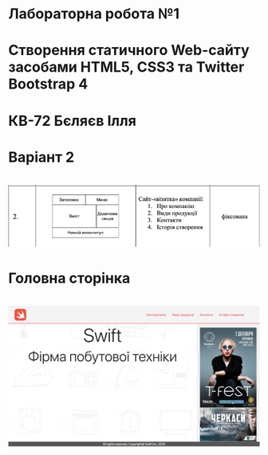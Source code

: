 # Лабораторна робота №1
# Створення статичного Web-сайту засобами HTML5, CSS3 та Twitter Bootstrap 4
# КВ-72 Бєляєв Ілля
# Варіант 2
# ![alt text](https://github.com/BelyaevIlyaUkr/KV72_BelyaevIlya_Frontend/blob/master/LAB1/Variant.png)
# Головна сторінка
# ![alt_text](https://github.com/BelyaevIlyaUkr/KV72_BelyaevIlya_Frontend/blob/master/LAB1/screenshots/main_screen.png)
